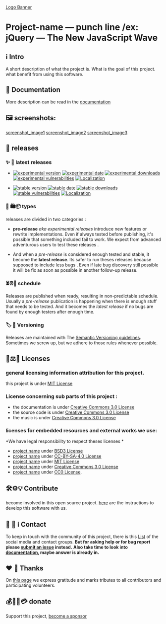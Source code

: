[Logo Banner](https://s3.amazonaws.com/project/banner.png)


# Project-name — punch line /ex: jQuery — The New JavaScript Wave


## ℹ️ Intro
A short description of what the project is.
What is the goal of this project.
what benefit from using this software.

## 📖  Documentation
More description can be read in the [documentation](../docs/description.md)

## 🖼️ screenshots:
[screenshot_image1](https://s3.amazonaws.com/project/screenshot1.png)
[screenshot_image2](https://s3.amazonaws.com/project/screenshot2.png)
[screenshot_image3](https://s3.amazonaws.com/project/screenshot3.png)

## 🚀 releases

### ✨ 🚩 latest releases
 - [![experimental version](https://img.shields.io/github/release/JustArchiNET/ArchiSteamFarm/all.svg?label=Experimental&maxAge=600)](https://github.com/project-name/releases)
[![experimental date](https://img.shields.io/github/release-date-pre/JustArchiNET/ArchiSteamFarm.svg?label=Released&maxAge=600)](https://github.com/project-name/releases)
[![experimental downloads](https://img.shields.io/github/downloads-pre/JustArchiNET/ArchiSteamFarm/latest/total.svg?label=Downloads&maxAge=600)](https://github.com/project-name/releases)
[![experimental vulnerabilities](https://snyk.io/test/github/freecodecamp/freecodecamp/badge.svg)](https://snyk.io/test/github/freecodecamp/freecodecamp[)
[![Localization](https://d322cqt584bo4o.cloudfront.net/archisteamfarm/localized.svg)](https://github.com/project-name/releases)

 - [![stable version](https://img.shields.io/github/release/JustArchiNET/ArchiSteamFarm.svg?label=Stable&maxAge=600)](https://github.com/project-name/releases/latest)
[![stable date](https://img.shields.io/github/release-date/JustArchiNET/ArchiSteamFarm.svg?label=Released&maxAge=600)](https://github.com/project-name/releases/latest)
[![stable downloads](https://img.shields.io/github/downloads/JustArchiNET/ArchiSteamFarm/latest/total.svg?label=Downloads&maxAge=600)](https://github.com/project-name/releases/latest)
[![stable vulnerabilities](https://snyk.io/test/github/freecodecamp/freecodecamp/badge.svg)](https://snyk.io/test/github/freecodecamp/freecodecamp[)
[![Localization](https://d322cqt584bo4o.cloudfront.net/freecad/localized.svg)](https://github.com/project-name/releases/latest)


### 🍨 🛍📦 types
releases are divided in two categories :
 - **pre-release** *aka experimental releases* introduce new features or rewrite implementations.
 Even if always tested before publishing, it's possible that something included fail to work.
 We expect from advanced adventurous users to test these releases .

 - And when a *pre-release* is considered enough tested and stable, it become the **latest release**.
 Its safer to run theses releases because supposed to include less bugs .
 Even if late bug discovery still possible it will be fix as soon as possible in another follow-up release.


### ⏳⏰📅 schedule
Releases are published when ready, resulting in non-predictable schedule.
Usually a *pre-release* publication is happening when there is enough stuff that needs to be tested.
And it becomes the *latest release* if no bugs are found by enough testers after enough time.


### 🏷️ 🔖 Versioning
Releases are maintained with The [Semantic Versioning guidelines](https://semver.org/).
Sometimes we screw up, but we adhere to those rules whenever possible.


## 📜⚖️👮 Licenses
### general licensing information attribution for this project.
this project is under [MIT License](../LICENSE.md)
### License concerning sub parts of this project :
 - the documentation is under [Creative Commons 3.0 License](../doc/LICENSE.md)
 - the source code is under [Creative Commons 3.0 License](../src/LICENSE.md)
 - the music is under [Creative Commons 3.0 License](../data/music/LICENSE.md)
### licenses for embedded resources and external works we use:
*We have legal responsibility to respect theses licenses *
 - [project name](https://getbootstrap.com) under [BSD3 License](https://github.com/external/LICENSE.md)
 - [project name](https://getbootstrap.com) under [CC-BY-SA-4.0 License](https://github.com/external/LICENSE.md)
 - [project name](https://getbootstrap.com) under [MIT License](https://github.com/external/LICENSE.md)
 - [project name](https://getbootstrap.com) under [Creative Commons 3.0 License](https://creativecommons.org/licenses/by/3.0/)
 - [project name](https://getbootstrap.com) under [CC0 License](https://creativecommons.org/licenses/by/zero/).


## 🛠⚙️💡 Contribute
become involved in this open source project.
[here](contributing.md) are the instructions to develop this software with us.


## 🙋 👋  ℹ️ Contact
To keep in touch with the community of this project, there is this [List](support.md) of the social media and contact groups.
**But for asking help or for bug report please [submit an issue](contributing.md#report-issue) instead.**
**Also take time to look into [documentation](../docs/description.md), maybe answer is already in.**


## ❤️ 💪 Thanks
On [this page](../docs/contributors.md) we express gratitude and marks tributes to all contributors and participating volunteers.


## 💰💸🤑💳 donate
Support this project, [become a sponsor](https://help.github.com/en/articles/about-github-sponsors)
